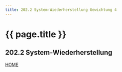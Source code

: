 ```yaml
---
title: 202.2 System-Wiederherstellung Gewichtung 4
---
```


# {{ page.title }}

## 202.2 System-Wiederherstellung

[HOME](./)
